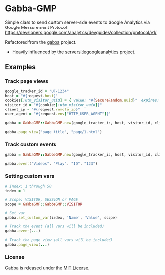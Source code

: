 # Gabba-GMP



Simple class to send custom server-side events to Google Analytics via Google Measurement Protocol
https://developers.google.com/analytics/devguides/collection/protocol/v1/

Refactored from the [gabba](https://github.com/hybridgroup/gabba) project.
 - Heavily influenced by the [serversidegoogleanalytics][] project.

## Examples

### Track page views

```ruby
google_tracker_id = "UT-1234"
host = "#{request.host}"
cookies[:utm_visitor_uuid] = { value: "#{SecureRandom.uuid}", expires: 1.year.from_now} if !cookies[:utm_visitor_uuid].present?
visitor_id = "#{cookies[:utm_visitor_uuid]}"
client_ip = "#{request.remote_ip}"
user_agent = "#{request.env["HTTP_USER_AGENT"]}"

gabba = GabbaGMP::GabbaGMP.new(google_tracker_id, host, visitor_id, client_ip, user_agent)

gabba.page_view("page title", "page/1.html")
```

### Track custom events

```ruby
gabba = GabbaGMP::GabbaGMP.new(google_tracker_id, host, visitor_id, client_ip, user_agent)

gabba.event("Videos", "Play", "ID", "123")
```

### Setting custom vars

```ruby
# Index: 1 through 50
index = 1

# Scope: VISITOR, SESSION or PAGE
scope = GabbaGMP::GabbaGMP::VISITOR

# Set var
gabba.set_custom_var(index, 'Name', 'Value', scope)

# Track the event (all vars will be included)
gabba.event(...)

# Track the page view (all vars will be included)
gabba.page_view(...)
```

### License

Gabba is released under the [MIT License](http://opensource.org/licenses/MIT).


[serversidegoogleanalytics]: http://code.google.com/p/serversidegoogleanalytics
